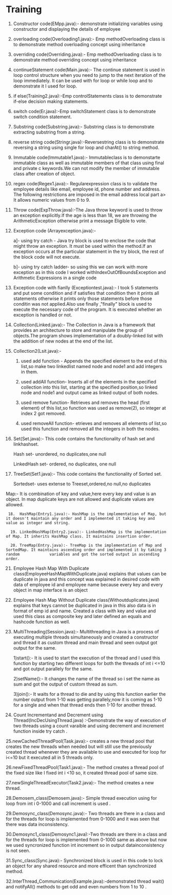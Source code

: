 # Training
1. Constructor code(EMpp.java):- demonstrate initializing variables using constructor and displaying the details of employee

2. overloading code(Overloading1.java):- Emp methodOverloading class is to demonstrate method overloading concept using inheritance

3. overriding code(Overriding.java):- Emp methodOverloading class is to demonstrate method overriding concept using inheritance

4. continueStatement code(Main.java):- The continue statement is used in loop control structure when you need to jump to the next iteration of the loop immediately. It can be used with for loop or while loop and to demonstrate it I used for loop.

5. if else(Training2.java):-Emp controlStatements class is to demonstrate if-else decision making statements.

6. switch code(Er.java):-Emp switchStatement class is to demonstrate switch condition statement.

7. Substring code(Substring.java):- Substring class is to demonstrate extracting substring from a string.

8. reverse string code(Stringr.java):-Reversestring class is to demonstrate reversing a string using single for loop and charAt() to string method.

9. Immutable code(Immutable1.java):- Immutableclass is to demonstarte immutable class as well as immutable members of that class using final and private  c    keywords.We can not modify the member of immutable class after creation of object.

10. regex code(Regex1.java):-  Regularexpression class is to validate the employee details like email, employee id, phone number and address. The following restrictions are imposed in the email address local part a> It allows numeric values from 0 to 9.

11. Throw code(ExpThrow.java):-The Java throw keyword is used to throw an exception explicitly.If the age is less than 18, we are throwing the    ArithmeticException otherwise print a message Eligible to vote.

12. Exception code (Arrayexception.java):-

    a]- using try catch - Java try block is used to enclose the code that might throw an exception. It must be used   within the method.If an exception occurs at the particular statement in the try block, the rest of the block code will not execute. 

    b]- using try catch ladder- so using this we can work with more exception as in this code I worked withIndexOutOfBoundsException and Arithmetic Expressions in a single code         
                                       
13. Exception code with fianlly (Exceptiontest.java):- I took 5 statements and put some condition and if satisfies that condition then it prints all statements otherwise it prints only those statements before those conditin was not applied.Also use finally ,"finally" block is used to execute the necessary code of the program. It is executed whether an exception is handled or not.  

14. Collection(Linked.java):- The Collection in Java is a framework that provides an architecture to store and manipulate the group of objects.The program shows implementation of a doubly-linked list with the addition of new nodes at the end of the list. 
 
15. Collection2(Lsit.java):- 

    1) used add function - Appends the specified element to the end of this list,so make two linkedlist named node and node1 and add integers in them.

    2) used addAll function- Inserts all of the elements in the specified collection into this list, starting at the specified position,so linked node and node1 and output came as linked output of both nodes.        
                         
    3) used remove function- Retrieves and removes the head (first element) of this list,so function was used as remove(2), so integer at index 2 got  removed. 
    
    4) used removeAll function- etrieves and removes all elements of list,so used this function and removed all the integers in both the nodes.
             
             
16. Set(Set.java):-  This code contains the functionality of hash set and linkhashset.

     Hash set- unordered, no duplicates,one null
                
     LinkedHash set- ordered, no duplicates, one null
                
                
       
17. TreeSet(Set1.java):- This code contains the functionality of Sorted set.

    Sortedset- uses extense to Treeset,ordered,no null,no duplicates
                     
                     
Map:- It is combination of key and value,here every key and value is an object.
      In map duplicate keys are not allowed and duplicate values are allowed.
      
     18.  HashMap(Entry1.java):- HashMap is the implementation of Map, but it doesn't maintain any order and I implemented it taking key and value as integer and string.

      19. LinkedHashMap(Entry2.java):- LinkedHashMap is the implementation of Map. It inherits HashMap class. It maintains insertion order.

      20. TreeMap(Entry.java):- TreeMap is the implementation of Map and SortedMap. It maintains ascending order and implemented it by taking 3 random             variables and got the sorted output in ascending order.
      
      
21. Employee Hash Map With Duplicate class(EmployeeHashMapWithDuplicate.java) explains that values can be duplicate in java and this concept was explained in desired code with data of employee id and employee name because every key and every object in map interface is an object


22. Employee Hash Map Without Duplicate class(Withoutduplicates.java) explains that keys cannot be duplicated in java in this also data is in format of emp id and name. Created a class with  key and value and used this class as  composite key and later defined an equals and hashcode function as well.

23. MultiThreading(Session.java):- Multithreading in Java is a process of executing multiple threads simultaneously and created a constructor and thread it as custom thread and main thread and seen output got output for the same.

    1)start():- It is used to start the execution of the thread and I used this function by starting two different loops for both the threads of int i <=10 and got output parallely for the same.
                               
    2)setName():- It changes the name of the thread so i set the name as sum and got the output of custom thread as sum.
                               
    3)join():- It waits for a thread to die and by using this function earlier the number output from 1-10 was getting parallely,now it is coming as 1-10 for a single and when that thread ends then 1-10 for another thread.
    
24. Count Incrementand and Decrement using Thread(IncDecUsingThread.java)  :-Demonstrate the way of execution of two threads using a count varaible and using  decrement and increment function inside try catch .

25.newCachedThreadPool(Task.java):- creates a new thread pool that creates the new threads when needed but will still use the previously created thread whenever they are available to use and executed for loop for i<=10 but it executed all in 5 threads only.

26.newFixedThreadPool(Task1.java):- The method creates a thread pool of the fixed size like I fixed int i <10 so, it created thread pool of same size.

27.newSingleThreadExecutor(Task2.java):- The method creates a new thread.

28.Demosem_class(Demosem.java):- Simple thread execution using for loop from int i 0-1000 and call increment is used .

29.Demosync_class(Demosync.java):- Two threads are there in a class and for the threads for loop is implemented from 0-1000 and it was seen that there was data inconsistency.

30.Demosync1_class(Demosync1.java):-Two threads are there in a class and for the threads for loop is implemented from 0-1000 same as above but now we used syncronized function int increment so in output datainconsistency is not seen.

31.Sync_class(Sync.java):- Synchronized block is used in this code to lock an object for any shared resource and more efficent than synchronized method.

32.InterThread_Communication(Example.java):-demonstrated thread wait() and notifyAll() methods to get  odd and even numbers from  1 to 10 .



















                     
                     
                
                         
                         
                         
                                       
                                       

